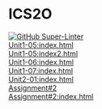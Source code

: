 # ICS2O
[![GitHub Super-Linter](https://github.com/amelia-mohr/ICS2O/workflows/Lint%20Code%20Base/badge.svg)](https://github.com/marketplace/actions/super-linter)
<br>
[Unit1-05:index.html](./Unit%201/Unit%201-05/index.html)
<br>
[Unit1-05:index2.html](./Unit%201/Unit%201-05/index2.html)
<br>
[Unit1-06:index.html](./Unit%201/Unit%201-06/index.html)
<br>
[Unit1-07:index.html](./Unit%201/Unit%201-07/index.html)
<br>
[Unit2-01:index.html](./Unit2/Unit2-01/index.html)
<br>
[Assignment#2](./Assignments/Assignment2/assignment2b.html)
<br>
[Assignment#2:index.html](./Assignments/Assignment2/index.html)
